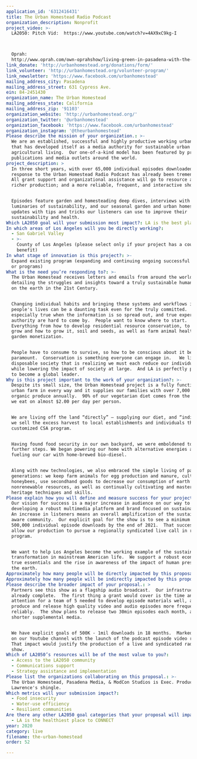 ```yaml
---
application_id: '6312416431'
title: The Urban Homestead Radio Podcast
organization_description: Nonprofit
project_video: >-
  LA2050: Pitch Vid:  https://www.youtube.com/watch?v=4AX9xC9kg-I



  Oprah: 
  http://www.oprah.com/own-oprahshow/living-green-in-pasadena-with-the-dervaes-family-video#ixzz41HjyNHRK
link_donate: 'http://urbanhomestead.org/donations/form/'
link_volunteer: 'http://urbanhomestead.org/volunteer-program/'
link_newsletter: 'https://www.facebook.com/urbanhomestead'
mailing_address_city: Pasadena
mailing_address_street: 631 Cypress Ave.
ein: 84-2451430
organization_name: The Urban Homestead
mailing_address_state: California
mailing_address_zip: '91103'
organization_website: 'http://urbanhomestead.org/'
organization_twitter: '@urbanhomestead'
organization_facebook: 'https://www.facebook.com/urbanhomestead'
organization_instagram: '@theurbanhomestead'
Please describe the mission of your organization.: >-
  We are an established, successful and highly productive working urban farm
  that has developed itself as a media authority for sustainable urban
  agricultural living.  Our one-of-a-kind model has been featured by premiere
  publications and media outlets around the world.
project_description: >
  In three short years, with over 65,000 individual episodes downloaded, the
  response to the Urban Homestead Radio Podcast has already been tremendous. 
  All grant support and organizational assistance will go to resource a deeper,
  richer production; and a more reliable, frequent, and interactive show.


  Episodes feature garden and homesteading deep dives, interviews with
  luminaries of sustainability, and our seasonal garden and urban homesteading
  updates with tips and tricks our listeners can use to improve their
  sustainability and health.
Which LA2050 goal will your submission most impact?: LA is the best place to LIVE
In which areas of Los Angeles will you be directly working?:
  - San Gabriel Valley
  - >-
    County of Los Angeles (please select only if your project has a countywide
    benefit)
In what stage of innovation is this project?: >-
  Expand existing program (expanding and continuing ongoing successful projects
  or programs)
What is the need you’re responding to?: >-
  The Urban Homestead receives letters and emails from around the world
  detailing the struggles and insights toward a truly sustainable human presence
  on the earth in the 21st Century.  


  Changing individual habits and bringing these systems and workflows into
  people's lives can be a daunting task even for the truly committed.  This is
  especially true when the information is so spread out, and true expertise and
  authority are hard to come by.  People want to know where to start. 
  Everything from how to develop residential resource conservation, to what to
  grow and how to grow it, soil and seeds, as well as farm animal health, and
  garden monetization.


  People have to consume to survive, so how to be conscious about it becomes
  paramount.  Conservation is something everyone can engage in.   We live in a
  disposable society that is realizing we must each reduce our individual impact
  while lowering the impact of society at large.  And LA is perfectly positioned
  to become a global leader.
Why is this project important to the work of your organization?: >-
  Despite its small size, the Urban Homestead project is a fully functioning
  urban farm in every way and it supplies our families with over 7,000 pounds of
  organic produce annually.  90% of our vegetarian diet comes from the garden so
  we eat on almost $2.00 per day per person.


  We are living off the land “directly” — supplying our diet, and “indirectly” —
  we sell the excess harvest to local establishments and individuals through a
  customized CSA program.


  Having found food security in our own backyard, we were emboldened to take
  further steps. We began powering our home with alternative energies and
  fueling our car with home-brewed bio-diesel.


  Along with new technologies, we also embraced the simple living of past
  generations: we keep farm animals for egg production and manure, cultivate
  honeybees, use secondhand goods to decrease our consumption of earth’s
  nonrenewable resources, as well as continually cultivating and mastering vital
  heritage techniques and skills.
Please explain how you will define and measure success for your project.: >-
  Our vision for success is a major increase in audience on our way to
  developing a robust multimedia platform and brand focused on sustainability. 
  An increase in listeners means an overall amplification of the sustainably
  aware community.  Our explicit goal for the show is to see a minimum of
  500,000 individual episode downloads by the end of 2021.  That success would
  allow our production to pursue a regionally syndicated live call in radio
  program.  


  We want to help Los Angeles become the working example of the sustainable
  transformation in mainstream American life.  We support a robust economy of
  true essentials and the rise in awareness of the impact of human presence on
  the earth.
Approximately how many people will be directly impacted by this proposal?: '5'
Approximately how many people will be indirectly impacted by this proposal?: '500000'
Please describe the broader impact of your proposal.: >
  Partners see this show as a flagship audio broadcast.  Our infrastructure is
  already complete.  The first thing a grant would cover is the time and
  attention for a team of 5 needed to develop episode materials well, and
  produce and release high quality video and audio episodes more frequently and
  reliably.  The show plans to release two 30min episodes each month, along with
  shorter supplemental media. 


  We have explicit goals of 500K - 1mil downloads in 18 months.  Marked growth
  on our Youtube channel with the launch of the podcast episode video releases. 
  That impact would justify the production of a live and syndicated radio
  show.  
Which of LA2050’s resources will be of the most value to you?:
  - Access to the LA2050 community
  - Communications support
  - Strategy assistance and implementation
Please list the organizations collaborating on this proposal.: >-
  The Urban Homestead, Pasadena Media, & ModCon Studios is Exec. Producer David
  Lawrence's shingle.
Which metrics will your submission impact?:
  - Food insecurity
  - Water-use efficiency
  - Resilient communities
Are there any other LA2050 goal categories that your proposal will impact?:
  - LA is the healthiest place to CONNECT
year: 2020
category: live
filename: the-urban-homestead
order: 52

---
```


